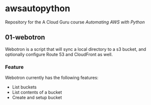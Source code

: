 # awsautopython

Repository for the A Cloud Guru course *Automating AWS with Python*

## 01-webotron

Webotron is a script that will sync a local directory to a s3 bucket, and optionally configure Route 53 and CloudFront as well.

### Feature

Webotron currently has the following features:

- List buckets
- List contents of a bucket
- Create and setup bucket
